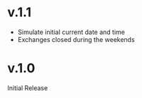 # v.1.1

- Simulate initial current date and time
- Exchanges closed during the weekends



# v.1.0

Initial Release